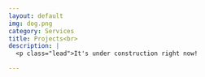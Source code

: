 ```yaml
---
layout: default
img: dog.png
category: Services
title: Projects<br>
description: |
  <p class="lead">It's under construction right now!

---
```

